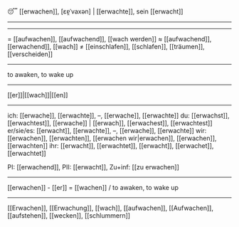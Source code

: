 😴 [[erwachen]], [ɛɐ̯ˈvaxən] | [[erwachte]], sein [[erwacht]]

---

---
= [[aufwachen]], [[aufwachend]], [[wach werden]]
≈ [[aufwachend]], [[erwachend]], [[wach]]
≠ [[einschlafen]], [[schlafen]], [[träumen]],  [[verscheiden]]

---
to awaken, to wake up

---
[[er]]|[[wach]]|[[en]]

---
ich: [[erwache]], [[erwachte]], –, [[erwache]], [[erwachte]]
du: [[erwachst]], [[erwachtest]], [[erwache]] | [[erwach]], [[erwachest]], [[erwachtest]]
er/sie/es: [[erwacht]], [[erwachte]], –, [[erwache]], [[erwachte]]
wir: [[erwachen]], [[erwachten]], [[erwachen wir|erwachen]], [[erwachen]], [[erwachten]]
ihr: [[erwacht]], [[erwachtet]], [[erwacht]], [[erwachet]], [[erwachtet]]

PI: [[erwachend]], PII: [[erwacht]], Zu+inf: [[zu erwachen]]

---
[[erwachen]] - [[er]] = [[wachen]] / to awaken, to wake up

---
[[Erwachen]], [[Erwachung]], [[wach]], [[aufwachen]], [[Aufwachen]], [[aufstehen]], [[wecken]], [[schlummern]]